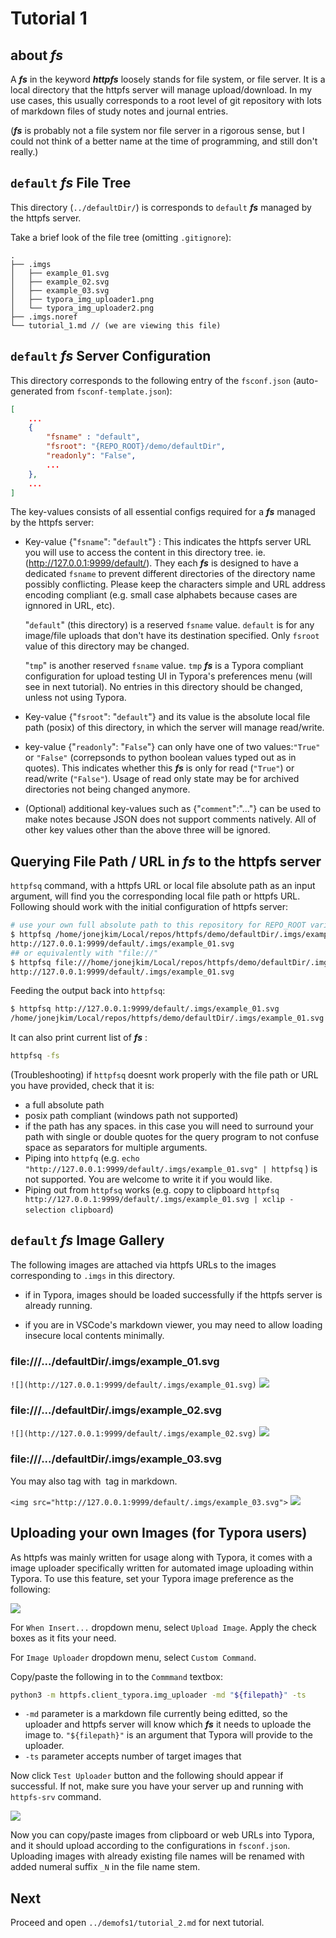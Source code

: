 # Tutorial 1

## about ***fs***

A ***fs*** in the keyword ***httpfs*** loosely stands for file system, or file server. It is a local directory that the httpfs server will manage upload/download. In my use cases, this usually corresponds to a root level of git repository with lots of markdown files of study notes and journal entries.

(***fs*** is probably not a file system nor file server in a rigorous sense, but I could not think of a better name at the time of programming, and still don't really.)

## `default` ***fs*** File Tree

This directory (`../defaultDir/`) is corresponds to `default` ***fs*** managed by the httpfs server.

Take a brief look of the file tree (omitting `.gitignore`):

```
.
├── .imgs
│   ├── example_01.svg
│   ├── example_02.svg
│   ├── example_03.svg
│   ├── typora_img_uploader1.png
│   └── typora_img_uploader2.png
├── .imgs.noref
└── tutorial_1.md // (we are viewing this file)
```

## `default` ***fs*** Server Configuration

This directory corresponds to the following entry of the `fsconf.json` (auto-generated from `fsconf-template.json`):
```json
[
    ...
    {
        "fsname" : "default",
        "fsroot": "{REPO_ROOT}/demo/defaultDir",
        "readonly": "False",
        ...
    },
    ...
]
```
The key-values consists of all essential configs required for a ***fs*** managed by the httpfs server:

- Key-value {"`fsname`": "`default`"} : This indicates the httpfs server URL you will use to access the content in this directory tree. ie. (http://127.0.0.1:9999/default/). They each ***fs*** is designed to have a dedicated `fsname` to prevent different directories of the directory name possibly conflicting. Please keep the characters simple and URL address encoding compliant (e.g. small case alphabets because cases are ignnored in URL, etc).

    "`default`" (this directory) is a reserved `fsname` value. `default` is for any image/file uploads that don't have its destination specified. Only `fsroot` value of this directory may be changed.

    "`tmp`" is another reserved `fsname` value. `tmp` ***fs*** is a Typora compliant configuration for upload testing UI in Typora's preferences menu (will see in next tutorial). No entries in this directory should be changed, unless not using Typora.

- Key-value {"`fsroot`": "`default`"} and its value is the absolute local file path (posix) of this directory, in which the server will manage read/write.

- key-value {"`readonly`": "`False`"} can only have one of two values:`"True"` or `"False"` (correpsonds to python boolean values typed out as in quotes). This indicates whether this ***fs*** is only for read (`"True"`) or read/write (`"False"`). Usage of read only state may be for archived directories not being changed anymore.

- (Optional) additional key-values such as {"`comment`":"..."} can be used to make notes because JSON does not support comments natively. All of other key values other than the above three will be ignored.


## Querying File Path / URL in ***fs*** to the httpfs server

`httpfsq` command, with a httpfs URL or local file absolute path as an input argument, will find you the corresponding local file path or httpfs URL. Following should work with the initial configuration of httpfs server:

```bash
# use your own full absolute path to this repository for REPO_ROOT variable here:
$ httpfsq /home/jonejkim/Local/repos/httpfs/demo/defaultDir/.imgs/example_01.svg
http://127.0.0.1:9999/default/.imgs/example_01.svg
## or equivalently with "file://"
$ httpfsq file:///home/jonejkim/Local/repos/httpfs/demo/defaultDir/.imgs/example_01.svg
http://127.0.0.1:9999/default/.imgs/example_01.svg
```

Feeding the output back into `httpfsq`:
```bash
$ httpfsq http://127.0.0.1:9999/default/.imgs/example_01.svg
/home/jonejkim/Local/repos/httpfs/demo/defaultDir/.imgs/example_01.svg
```

It can also print current list of ***fs*** :
```bash
httpfsq -fs

```

(Troubleshooting) if `httpfsq` doesnt work properly with the file path or URL you have provided, check that it is:
- a full absolute path
- posix path compliant (windows path not supported)
- if the path has any spaces. in this case you will need to surround your path with single or double quotes for the query program to not confuse space as separators for multiple arguments.
- Piping into `httpfq` (e.g. `echo  "http://127.0.0.1:9999/default/.imgs/example_01.svg" | httpfsq` ) is not supported. You are welcome to write it if you would like.
- Piping out from `httpfsq` works (e.g. copy to clipboard `httpfsq http://127.0.0.1:9999/default/.imgs/example_01.svg | xclip -selection clipboard`)

## `default` ***fs*** Image Gallery

The following images are attached via httpfs URLs to the images corresponding to  `.imgs` in this directory.

- if in Typora, images should be loaded successfully if the httpfs server is already running.

- if you are in VSCode's markdown viewer, you may need to allow loading insecure local contents minimally.

### file:///.../defaultDir/.imgs/example_01.svg
`![](http://127.0.0.1:9999/default/.imgs/example_01.svg)`
![](http://127.0.0.1:9999/default/.imgs/example_01.svg)

### file:///.../defaultDir/.imgs/example_02.svg
`![](http://127.0.0.1:9999/default/.imgs/example_02.svg)`
![](http://127.0.0.1:9999/default/.imgs/example_02.svg)

### file:///.../defaultDir/.imgs/example_03.svg
You may also tag with <img> tag in markdown.

`<img src="http://127.0.0.1:9999/default/.imgs/example_03.svg">`
<img src="http://127.0.0.1:9999/default/.imgs/example_03.svg">

## Uploading your own Images (for Typora users)

As httpfs was mainly written for usage along with Typora, it comes with a image uploader specifically written for automated image uploading within Typora. To use this feature, set your Typora image preference as the following:

![](http://127.0.0.1:9999/default/.imgs/typora_img_uploader1.png)

For `When Insert...` dropdown menu, select `Upload Image`. Apply the check boxes as it fits your need.

For `Image Uploader` dropdown menu, select `Custom Command`.

Copy/paste the following in to the `Commmand` textbox:

```sh
python3 -m httpfs.client_typora.img_uploader -md "${filepath}" -ts
```

- `-md` parameter is a markdown file currently being editted, so the uploader and httpfs server will know which ***fs*** it needs to uploade the image to. `"${filepath}"` is an argument that Typora will provide to the uploader.
- `-ts` parameter accepts number of target images that

Now click `Test Uploader` button and the following should appear if successful. If not, make sure you have your server up and running with `httpfs-srv` command.

![](http://127.0.0.1:9999/default/.imgs/typora_img_uploader2.png)

Now you can copy/paste images from clipboard or web URLs into Typora, and it should upload according to the configurations in `fsconf.json`. Uploading images with already existing file names will be renamed with added numeral suffix `_N` in the file name stem.

## Next

Proceed and open `../demofs1/tutorial_2.md` for next tutorial.